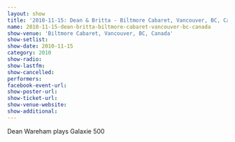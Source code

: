 ```yaml
---
layout: show
title: '2010-11-15: Dean & Britta - Biltmore Cabaret, Vancouver, BC, Canada'
name: 2010-11-15-dean-britta-biltmore-cabaret-vancouver-bc-canada
show-venue: 'Biltmore Cabaret, Vancouver, BC, Canada'
show-setlist: 
show-date: 2010-11-15
category: 2010
show-radio: 
show-lastfm: 
show-cancelled: 
performers: 
facebook-event-url: 
show-poster-url: 
show-ticket-url: 
show-venue-website: 
show-additional: 
---
```


Dean Wareham plays Galaxie 500